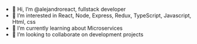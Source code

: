 - 👋 Hi, I’m @alejandroreact, fullstack developer
- 👀 I’m interested in React, Node, Express, Redux, TypeScript, Javascript,  Html, css
- 🌱 I’m currently learning about Microservices
- 💞️ I’m looking to collaborate on development projects

<!---
alejandroreact/alejandroreact is a ✨ special ✨ repository because its `README.md` (this file) appears on your GitHub profile.
You can click the Preview link to take a look at your changes.
--->
